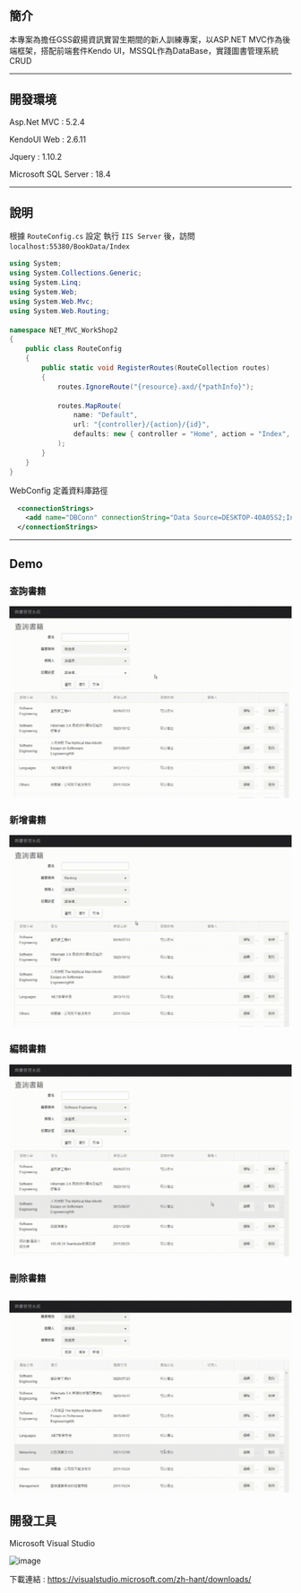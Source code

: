 ## 簡介
本專案為擔任GSS叡揚資訊實習生期間的新人訓練專案，以ASP.NET MVC作為後端框架，搭配前端套件Kendo UI，MSSQL作為DataBase，實踐圖書管理系統CRUD

---

## 開發環境

Asp.Net MVC : 5.2.4

KendoUI Web : 2.6.11

Jquery : 1.10.2

Microsoft SQL Server :  18.4

---

## 說明
根據 ```RouteConfig.cs``` 設定
執行 ```IIS Server``` 後，訪問 ```localhost:55380/BookData/Index```
```C#
using System;
using System.Collections.Generic;
using System.Linq;
using System.Web;
using System.Web.Mvc;
using System.Web.Routing;

namespace NET_MVC_WorkShop2
{
    public class RouteConfig
    {
        public static void RegisterRoutes(RouteCollection routes)
        {
            routes.IgnoreRoute("{resource}.axd/{*pathInfo}");

            routes.MapRoute(
                name: "Default",
                url: "{controller}/{action}/{id}",
                defaults: new { controller = "Home", action = "Index", id = UrlParameter.Optional }
            );
        }
    }
}
```

WebConfig 定義資料庫路徑
```xml
  <connectionStrings>
    <add name="DBConn" connectionString="Data Source=DESKTOP-40A05S2;Initial Catalog=GSSWEB;User ID=sa;Password=123456;" />
  </connectionStrings>
```

---
## Demo
### 查詢書籍
![image](https://github.com/Shih906/Book-Management-System/blob/master/gif/%E6%9F%A5%E8%A9%A2%E6%9B%B8%E7%B1%8D.gif)
### 新增書籍
![image](https://github.com/Shih906/Book-Management-System/blob/master/gif/%E6%96%B0%E5%A2%9E%E6%9B%B8%E7%B1%8D.gif)
### 編輯書籍
![image](https://github.com/Shih906/Book-Management-System/blob/master/gif/%E7%B7%A8%E8%BC%AF%E6%9B%B8%E7%B1%8D.gif)
### 刪除書籍
![image](https://github.com/Shih906/Book-Management-System/blob/master/gif/%E5%88%AA%E9%99%A4%E6%9B%B8%E7%B1%8D.gif)
---

## 開發工具
Microsoft Visual Studio 

![image](https://user-images.githubusercontent.com/88469902/148934026-74a24e50-dcdb-45bc-b3dd-e87fa9223d0d.png)

下載連結 : https://visualstudio.microsoft.com/zh-hant/downloads/
